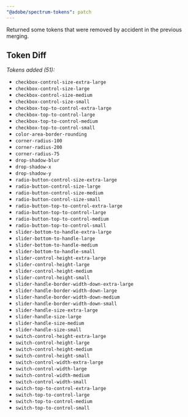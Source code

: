 ```yaml
---
"@adobe/spectrum-tokens": patch
---
```


Returned some tokens that were removed by accident in the previous merging.

## Token Diff

_Tokens added (51):_

- `checkbox-control-size-extra-large`
- `checkbox-control-size-large`
- `checkbox-control-size-medium`
- `checkbox-control-size-small`
- `checkbox-top-to-control-extra-large`
- `checkbox-top-to-control-large`
- `checkbox-top-to-control-medium`
- `checkbox-top-to-control-small`
- `color-area-border-rounding`
- `corner-radius-100`
- `corner-radius-200`
- `corner-radius-75`
- `drop-shadow-blur`
- `drop-shadow-x`
- `drop-shadow-y`
- `radio-button-control-size-extra-large`
- `radio-button-control-size-large`
- `radio-button-control-size-medium`
- `radio-button-control-size-small`
- `radio-button-top-to-control-extra-large`
- `radio-button-top-to-control-large`
- `radio-button-top-to-control-medium`
- `radio-button-top-to-control-small`
- `slider-bottom-to-handle-extra-large`
- `slider-bottom-to-handle-large`
- `slider-bottom-to-handle-medium`
- `slider-bottom-to-handle-small`
- `slider-control-height-extra-large`
- `slider-control-height-large`
- `slider-control-height-medium`
- `slider-control-height-small`
- `slider-handle-border-width-down-extra-large`
- `slider-handle-border-width-down-large`
- `slider-handle-border-width-down-medium`
- `slider-handle-border-width-down-small`
- `slider-handle-size-extra-large`
- `slider-handle-size-large`
- `slider-handle-size-medium`
- `slider-handle-size-small`
- `switch-control-height-extra-large`
- `switch-control-height-large`
- `switch-control-height-medium`
- `switch-control-height-small`
- `switch-control-width-extra-large`
- `switch-control-width-large`
- `switch-control-width-medium`
- `switch-control-width-small`
- `switch-top-to-control-extra-large`
- `switch-top-to-control-large`
- `switch-top-to-control-medium`
- `switch-top-to-control-small`
